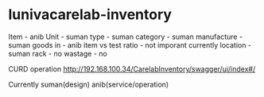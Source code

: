 # lunivacarelab-inventory
Item - anib
Unit - suman
type - suman
category - suman
manufacture - suman
goods in - anib
item vs test ratio - not imporant currently
location - suman
rack - no
wastage - no

CURD operation http://192.168.100.34/CarelabInventory/swagger/ui/index#/

Currently suman(design) anib(service/operation)
